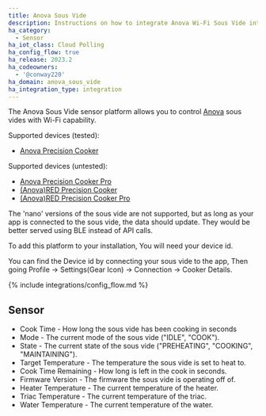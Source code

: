 ```yaml
---
title: Anova Sous Vide
description: Instructions on how to integrate Anova Wi-Fi Sous Vide into home assistant.
ha_category:
  - Sensor
ha_iot_class: Cloud Polling
ha_config_flow: true
ha_release: 2023.2
ha_codeowners:
  - '@conway220'
ha_domain: anova_sous_vide
ha_integration_type: integration
---
```


The Anova Sous Vide sensor platform allows you to control [Anova](https://anovaculinary.com/pages/find-your-anova-precision-cooker) sous vides with Wi-Fi capability.

Supported devices (tested):

- [Anova Precision Cooker](https://anovaculinary.com/products/anova-precision-cooker)

Supported devices (untested):

- [Anova Precision Cooker Pro](https://anovaculinary.com/products/anova-precision-cooker-pro)
- [(Anova)RED Precision Cooker](https://anovaculinary.com/products/anova-red-precision-cooker)
- [(Anova)RED Precision Cooker Pro](https://anovaculinary.com/products/anova-red-precision-cooker)

The 'nano' versions of the sous vide are not supported, but as long as your app is connected to the sous vide, the data should update. They would be better served using BLE instead of API calls.

To add this platform to your installation, You will need your device id.

You can find the Device id by connecting your sous vide to the app, Then going Profile -> Settings(Gear Icon) -> Connection -> Cooker Details.

{% include integrations/config_flow.md %}

## Sensor

- Cook Time - How long the sous vide has been cooking in seconds
- Mode - The current mode of the sous vide ("IDLE", "COOK").
- State - The current state of the sous vide ("PREHEATING", "COOKING", "MAINTAINING").
- Target Temperature - The temperature the sous vide is set to heat to.
- Cook Time Remaining - How long is left in the cook in seconds.
- Firmware Version - The firmware the sous vide is operating off of.
- Heater Temperature - The current temperature of the heater.
- Triac Temperature - The current temperature of the triac.
- Water Temperature - The current temperature of the water.
